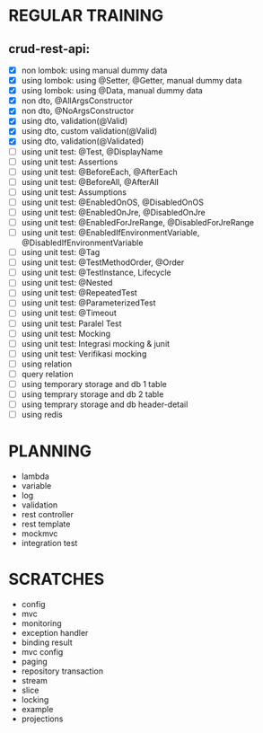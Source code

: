 # REGULAR TRAINING

## crud-rest-api:

- [x] non lombok: using manual dummy data
- [x] using lombok: using @Setter, @Getter, manual dummy data
- [x] using lombok: using @Data, manual dummy data
- [x] non dto, @AllArgsConstructor
- [x] non dto, @NoArgsConstructor
- [x] using dto, validation(@Valid)
- [x] using dto, custom validation(@Valid)
- [x] using dto, validation(@Validated)
- [ ] using unit test: @Test, @DisplayName
- [ ] using unit test: Assertions
- [ ] using unit test: @BeforeEach, @AfterEach
- [ ] using unit test: @BeforeAll, @AfterAll
- [ ] using unit test: Assumptions
- [ ] using unit test: @EnabledOnOS, @DisabledOnOS
- [ ] using unit test: @EnabledOnJre, @DisabledOnJre
- [ ] using unit test: @EnabledForJreRange, @DisabledForJreRange
- [ ] using unit test: @EnabledIfEnvironmentVariable, @DisabledIfEnvironmentVariable
- [ ] using unit test: @Tag
- [ ] using unit test: @TestMethodOrder, @Order
- [ ] using unit test: @TestInstance, Lifecycle
- [ ] using unit test: @Nested
- [ ] using unit test: @RepeatedTest
- [ ] using unit test: @ParameterizedTest
- [ ] using unit test: @Timeout
- [ ] using unit test: Paralel Test
- [ ] using unit test: Mocking
- [ ] using unit test: Integrasi mocking & junit
- [ ] using unit test: Verifikasi mocking
- [ ] using relation
- [ ] query relation
- [ ] using temporary storage and db 1 table
- [ ] using temprary storage and db 2 table
- [ ] using temprary storage and db header-detail
- [ ] using redis

# PLANNING

- lambda
- variable
- log
- validation
- rest controller
- rest template
- mockmvc
- integration test

# SCRATCHES

- config
- mvc
- monitoring
- exception handler
- binding result
- mvc config
- paging
- repository transaction
- stream
- slice
- locking
- example
- projections
